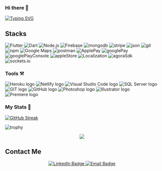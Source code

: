 ### Hi there 👋

[![Typing SVG](https://readme-typing-svg.demolab.com/?lines=I'm+Abdullah+Akram)](https://git.io/typing-svg)

## Stacks

[Solidity]: https://img.shields.io/badge/Solidity-000000?style=for-the-badge&logo=Solidity

![Flutter](https://img.shields.io/badge/-Flutter-000?&style=for-the-badge&logo=Flutter)
![Dart](https://img.shields.io/badge/-Dart-000?&style=for-the-badge&logo=dart)
![Node.js](https://img.shields.io/badge/-Node.js-000?&style=for-the-badge&logo=node.js)
![Firebase](https://img.shields.io/badge/-Firebase-000?&style=for-the-badge&logo=firebase)
![mongodb](https://img.shields.io/badge/-mongodb-000?&style=for-the-badge&logo=mongodb)
![stripe](https://img.shields.io/badge/-stripe-000?&style=for-the-badge&logo=stripe)
![json](https://img.shields.io/badge/-json-000?&style=for-the-badge&logo=json)
![git](https://img.shields.io/badge/-git-000?&style=for-the-badge&logo=git)
![npm](https://img.shields.io/badge/-npm-000?&style=for-the-badge&logo=npm)
![Google Maps](https://img.shields.io/badge/-GoogleMaps-000?&style=for-the-badge&logo=googleMaps)
![postman](https://img.shields.io/badge/-postman-000?&style=for-the-badge&logo=postman)
![ApplePay](https://img.shields.io/badge/-applePay-000?&style=for-the-badge&logo=applePay)
![googlePay](https://img.shields.io/badge/-googlePay-000?&style=for-the-badge&logo=googlePay)
![googlePlayConsole](https://img.shields.io/badge/-GooglePlayConsole-000?&style=for-the-badge&logo=googlePlay)
![appleStore](https://img.shields.io/badge/-appleStore-000?&style=for-the-badge&logo=apple)
![Localization](https://img.shields.io/badge/-Localization-000?&style=for-the-badge&logo=translation)
![agoraSdk](https://img.shields.io/badge/-AgoraSDK-000?&style=for-the-badge&logo=agora)
![sockets.io](https://img.shields.io/badge/-sockets.io-000?&style=for-the-badge&logo=socekts)


### Tools :hammer_and_pick:
<p>
    <img src="https://img.shields.io/badge/Heroku-430098?style=for-the-badge&logo=heroku&logoColor=white" alt="Heroku logo"/>
    <img src="https://img.shields.io/badge/Netlify-00C7B7?style=for-the-badge&logo=netlify&logoColor=white" alt="Netlify logo"/>
    <img src="https://img.shields.io/badge/Visual_Studio_Code-0078D4?style=for-the-badge&logo=visual%20studio%20code&logoColor=white" alt="Visual Studio Code logo"/>
    <img src="https://img.shields.io/badge/Microsoft_SQL_Server-CC2927?style=for-the-badge&logo=microsoft-sql-server&logoColor=white" alt="SQL Server logo"/>
    <img src="https://img.shields.io/badge/GIT-E44C30?style=for-the-badge&logo=git&logoColor=white" alt="GIT logo"/>
    <img src="https://img.shields.io/badge/GitHub-100000?style=for-the-badge&logo=github&logoColor=white" alt="GitHub logo"/>
    <img src="https://img.shields.io/badge/Adobe%20Photoshop-31A8FF?style=for-the-badge&logo=Adobe%20Photoshop&logoColor=black" alt="Photoshop logo"/>
    <img src="https://img.shields.io/badge/Adobe%20Illustrator-FF9A00?style=for-the-badge&logo=adobe%20illustrator&logoColor=white" alt="Illustrator logo"/>
    <img src="https://img.shields.io/badge/Adobe%20Premiere%20Pro-9999FF?style=for-the-badge&logo=Adobe%20Premiere%20Pro&logoColor=white" alt="Premiere logo"/>
</p>

### My Stats 🌱

[![GitHub Streak](http://github-readme-streak-stats.herokuapp.com?user=cwajeeh)](https://git.io/streak-stats)

![trophy](https://github-profile-trophy.vercel.app/?username=cwajeeh&margin-w=4&column=7)

<p align="center"> <img src="https://komarev.com/ghpvc/?username=cwajeeh&label=Profile%20views&color=0e75b6&style=flat" /> </p>

<h2>Contact Me</h2>
<div align="center">
<div>
  <a href="https://www.linkedin.com/in/wajeeh-ul-hassan-5b81421bb/">
    <img src="https://img.shields.io/badge/LinkedIn-blue?style=for-the-badge&logo=linkedin&logoColor=white" alt="LinkedIn Badge"/>
  </a>
    <a href="mailto:wajeeh.ch1@gmail.com">
    <img src="https://img.shields.io/badge/Email-red?style=for-the-badge&logo=gmail&logoColor=white" alt="Email Badge"/>
  </a>
  </div>
</div>
<br>

